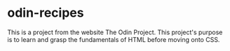 # odin-recipes
This is a project from the website The Odin Project. This project's purpose is to learn and grasp the fundamentals of HTML before moving onto CSS.
